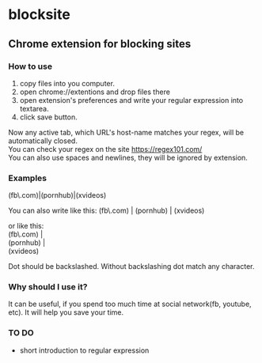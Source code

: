# blocksite
## Chrome extension for blocking sites
### How to use
1. copy files into you computer.
2. open chrome://extentions and drop files there
3. open extension's preferences and write your regular expression into textarea.
4. click save button.  

Now any active tab, which URL's host-name matches your regex, will be automatically closed.  
You can check your regex on the site https://regex101.com/  
You can also use spaces and newlines, they will be ignored by extension.  

### Examples
(fb\\.com)|(pornhub)|(xvideos)

You can also write like this:
(fb\\.com) | (pornhub) | (xvideos)

or like this:  
(fb\\.com) |  
(pornhub) |  
(xvideos) 

Dot should be backslashed. Without backslashing dot match any character.

### Why should I use it?
It can be useful, if you spend too much time at social network(fb, youtube, etc). It will help you save your time. 

### TO DO
* short introduction to regular expression
